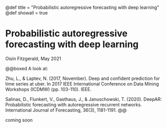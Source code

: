 

@def title = "Probabilistic autoregressive forecasting with deep learning"
@def showall = true

# Probabilistic autoregressive forecasting with deep learning
Oisín Fitzgerald, May 2021

@@boxed
A look at:  
 
Zhu, L., & Laptev, N. (2017, November). Deep and confident prediction for time series at uber. In 2017 IEEE International Conference on Data Mining Workshops (ICDMW) (pp. 103-110). IEEE.

Salinas, D., Flunkert, V., Gasthaus, J., & Januschowski, T. (2020). DeepAR: Probabilistic forecasting with autoregressive recurrent networks. International Journal of Forecasting, 36(3), 1181-1191.
@@

coming soon
